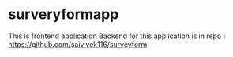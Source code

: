# surveryformapp
This is frontend application
Backend for this application is in repo : https://github.com/saivivek116/surveyform
